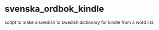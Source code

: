 svenska_ordbok_kindle
=====================

script to make a swedish to swedish dictionary for kindle from a word list.
